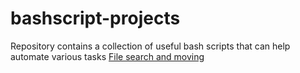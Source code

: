 # bashscript-projects
Repository contains a collection of useful bash scripts that can help automate various tasks
[File search and moving](https://github.com/ji7777/bashscript-projects/blob/c4debddc7967908dde5779f294cd276ee4b5eb70/filemove.sh) 
